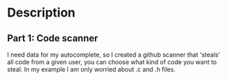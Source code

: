 # Description 

## Part 1: Code scanner

I need data for my autocomplete, so I created a github scanner that 'steals' all code from a given user, you can choose what kind of code you want to steal. In my example I am only worried about .c and .h files.
